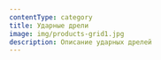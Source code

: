 ```yaml
---
contentType: category
title: Ударные дрели
image: img/products-grid1.jpg
description: Описание ударных дрелей
---
```


